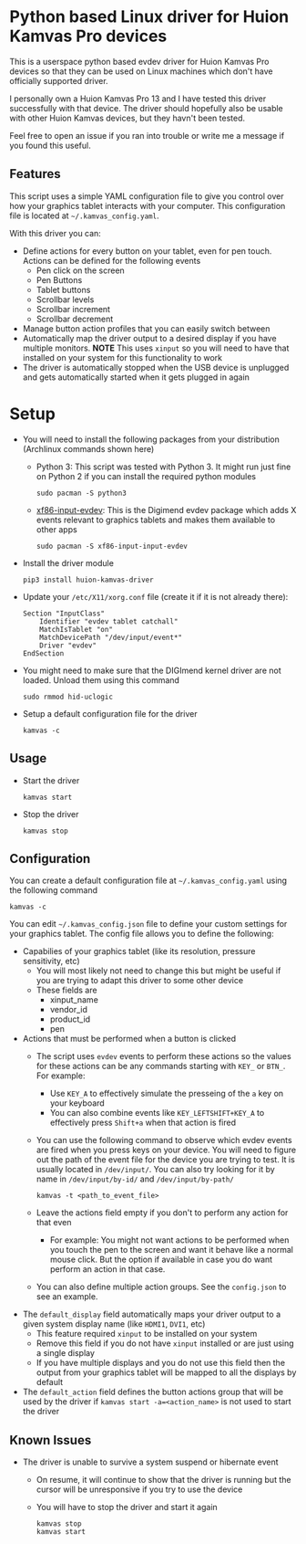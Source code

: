# Python based Linux driver for Huion Kamvas Pro devices

This is a userspace python based evdev driver for Huion Kamvas Pro devices so that they can be used on Linux machines which don't have officially supported driver.

I personally own a Huion Kamvas Pro 13 and I have tested this driver successfully with that device. The driver should hopefully also be usable with other Huion Kamvas devices, but they havn't been tested.

Feel free to open an issue if you ran into trouble or write me a message if you found this useful. 

## Features

This script uses a simple YAML configuration file to give you control over how your graphics tablet interacts with your computer. This configuration file is located at `~/.kamvas_config.yaml`.

With this driver you can:
- Define actions for every button on your tablet, even for pen touch. Actions can be defined for the following events
    - Pen click on the screen
    - Pen Buttons
    - Tablet buttons
    - Scrollbar levels
    - Scrollbar increment
    - Scrollbar decrement
- Manage button action profiles that you can easily switch between
- Automatically map the driver output to a desired display if you have multiple monitors. **NOTE** This uses `xinput` so you will need to have that installed on your system for this functionality to work
- The driver is automatically stopped when the USB device is unplugged and gets automatically started when it gets plugged in again

# Setup

- You will need to install the following packages from your distribution (Archlinux commands shown here)
    - Python 3: This script was tested with Python 3. It might run just fine on Python 2 if you can install the required python modules

        ```
        sudo pacman -S python3
        ```
    - [xf86-input-evdev](https://digimend.github.io/support/howto/drivers/evdev/): This is the Digimend evdev package which adds X events relevant to graphics tablets and makes them available to other apps
        
        ```
        sudo pacman -S xf86-input-input-evdev
        ```
- Install the driver module

    ```
    pip3 install huion-kamvas-driver
    ```
- Update your `/etc/X11/xorg.conf` file (create it if it is not already there):

    ```
    Section "InputClass"
        Identifier "evdev tablet catchall"
        MatchIsTablet "on"
        MatchDevicePath "/dev/input/event*"
        Driver "evdev"
    EndSection
    ```

- You might need to make sure that the DIGImend kernel driver are not loaded. Unload them using this command

    ```
    sudo rmmod hid-uclogic
    ```
- Setup a default configuration file for the driver

    ```
    kamvas -c
    ```

## Usage

- Start the driver

    ```
    kamvas start
    ```
- Stop the driver

    ```
    kamvas stop
    ```

## Configuration

You can create a default configuration file at `~/.kamvas_config.yaml` using the following command

```
kamvas -c
```

You can edit `~/.kamvas_config.json` file to define your custom settings for your graphics tablet. The config file allows you to define the following:
- Capabilies of your graphics tablet (like its resolution, pressure sensitivity, etc)
    - You will most likely not need to change this but might be useful if you are trying to adapt this driver to some other device
    - These fields are
        - xinput_name
        - vendor_id
        - product_id
        - pen
- Actions that must be performed when a button is clicked
    - The script uses `evdev` events to perform these actions so the values for these actions can be any commands starting with `KEY_` or `BTN_`. For example:
        - Use `KEY_A` to effectively simulate the presseing of the `a` key on your keyboard
        - You can also combine events like `KEY_LEFTSHIFT+KEY_A` to effectively press `Shift+a` when that action is fired
    - You can use the following command to observe which evdev events are fired when you press keys on your device. You will need to figure out the path of the event file for the device you are trying to test. It is usually located in `/dev/input/`. You can also try looking for it by name in `/dev/input/by-id/` and `/dev/input/by-path/`

        ```
        kamvas -t <path_to_event_file>
        ```
    - Leave the actions field empty if you don't to perform any action for that even
        - For example: You might not want actions to be performed when you touch the pen to the screen and want it behave like a normal mouse click. But the option if available in case you do want perform an action in that case.
    - You can also define multiple action groups. See the `config.json` to see an example.
- The `default_display` field automatically maps your driver output to a given system display name (like `HDMI1`, `DVI1`, etc)
    - This feature required `xinput` to be installed on your system
    - Remove this field if you do not have `xinput` installed or are just using a single display
    - If you have multiple displays and you do not use this field then the output from your graphics tablet will be mapped to all the displays by default
- The `default_action` field defines the button actions group that will be used by the driver if `kamvas start -a=<action_name>` is not used to start the driver 

## Known Issues

- The driver is unable to survive a system suspend or hibernate event
    - On resume, it will continue to show that the driver is running but the cursor will be unresponsive if you try to use the device
    - You will have to stop the driver and start it again

        ```
        kamvas stop
        kamvas start
        ```
